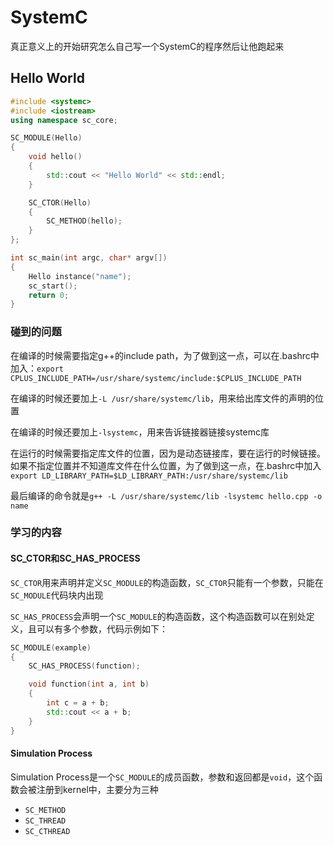 # SystemC
真正意义上的开始研究怎么自己写一个SystemC的程序然后让他跑起来

## Hello World
```cpp
#include <systemc>
#include <iostream>
using namespace sc_core;

SC_MODULE(Hello)
{
    void hello()
    {
        std::cout << "Hello World" << std::endl;
    }

    SC_CTOR(Hello)
    {
        SC_METHOD(hello);
    }
};

int sc_main(int argc, char* argv[])
{
    Hello instance("name");
    sc_start();
    return 0;
}
```
### 碰到的问题
在编译的时候需要指定g++的include path，为了做到这一点，可以在.bashrc中加入：`export CPLUS_INCLUDE_PATH=/usr/share/systemc/include:$CPLUS_INCLUDE_PATH`

在编译的时候还要加上`-L /usr/share/systemc/lib`，用来给出库文件的声明的位置

在编译的时候还要加上`-lsystemc`，用来告诉链接器链接systemc库

在运行的时候需要指定库文件的位置，因为是动态链接库，要在运行的时候链接。如果不指定位置并不知道库文件在什么位置，为了做到这一点，在.bashrc中加入`export LD_LIBRARY_PATH=$LD_LIBRARY_PATH:/usr/share/systemc/lib`

最后编译的命令就是`g++ -L /usr/share/systemc/lib -lsystemc hello.cpp -o name`

### 学习的内容
#### SC_CTOR和SC_HAS_PROCESS

`SC_CTOR`用来声明并定义`SC_MODULE`的构造函数，`SC_CTOR`只能有一个参数，只能在`SC_MODULE`代码块内出现

`SC_HAS_PROCESS`会声明一个`SC_MODULE`的构造函数，这个构造函数可以在别处定义，且可以有多个参数，代码示例如下：
```cpp
SC_MODULE(example)
{
    SC_HAS_PROCESS(function);

    void function(int a, int b)
    {
        int c = a + b;
        std::cout << a + b;
    }
}
```

#### Simulation Process
Simulation Process是一个`SC_MODULE`的成员函数，参数和返回都是`void`，这个函数会被注册到kernel中，主要分为三种
* `SC_METHOD`
* `SC_THREAD`
* `SC_CTHREAD`
